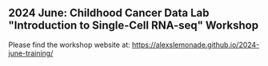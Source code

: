 ## 2024 June: Childhood Cancer Data Lab "Introduction to Single-Cell RNA-seq" Workshop

Please find the workshop website at: https://alexslemonade.github.io/2024-june-training/
